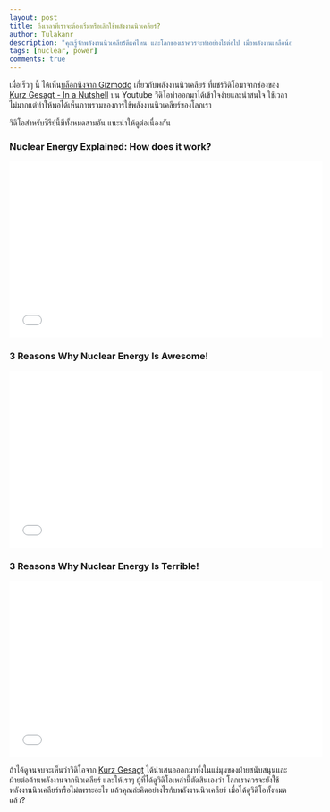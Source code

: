 ```yaml
---
layout: post
title: ถึงเวลาที่เราจะต้องเริ่มหรือเลิกใช้พลังงานนิวเคลียร์?
author: Tulakanr
description: "คุณรู้จักพลังงานนิวเคลียร์ดีแค่ไหน และโลกของเราควรจะทำอย่างไรต่อไป เมื่อพลังงานเหลือน้อยลงทุกที"
tags: [nuclear, power]
comments: true
---
```


เมื่อเร็วๆ นี้ ได้เห็น[บล็อกนึงจาก Gizmodo](http://sploid.gizmodo.com/here-are-3-smart-reasons-why-nuclear-energy-is-really-b-1695033444) เกี่ยวกับพลังงานนิวเคลียร์ ที่แชร์วิดิโอมาจากช่องของ [Kurz Gesagt - In a Nutshell](https://www.youtube.com/channel/UCsXVk37bltHxD1rDPwtNM8Q) บน Youtube วิดิโอทำออกมาได้เข้าใจง่ายและน่าสนใจ ใช้เวลาไม่มากแต่ทำให้พอได้เห็นภาพรวมของการใช้พลังงานนิวเคลียร์ของโลกเรา

วิดิโอสำหรับซีรีย์นี้มีทั้งหมดสามอัน แนะนำให้ดูต่อเนื่องกัน

### Nuclear Energy Explained: How does it work?
<iframe width="560" height="315" src="//www.youtube.com/embed/rcOFV4y5z8c" frameborder="0"> </iframe>

### 3 Reasons Why Nuclear Energy Is Awesome!
<iframe width="560" height="315" src="//www.youtube.com/embed/pVbLlnmxIbY" frameborder="0"> </iframe>

### 3 Reasons Why Nuclear Energy Is Terrible!
<iframe width="560" height="315" src="//www.youtube.com/embed/HEYbgyL5n1g" frameborder="0"> </iframe>

ถ้าได้ดูจนจบจะเห็นว่าวิดิโอจาก [Kurz Gesagt](https://www.youtube.com/channel/UCsXVk37bltHxD1rDPwtNM8Q) ได้นำเสนอออกมาทั้งในแง่มุมของฝ่ายสนับสนุนและฝ่ายต่อต้านพลังงานจากนิวเคลียร์ และให้เราๆ ผู้ที่ได้ดูวิดิโอเหล่านี้ตัดสินเองว่า โลกเราควรจะยังใช้พลังงานนิวเคลียร์หรือไม่เพราะอะไร แล้วคุณล่ะคิดอย่างไรกับพลังงานนิวเคลียร์ เมื่อได้ดูวิดิโอทั้งหมดแล้ว?
